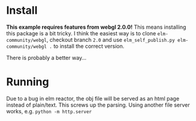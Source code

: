 # Install
**This example requires features from webgl 2.0.0!**
This means installing this package is a bit tricky. I think the easiest way is to clone `elm-community/webgl`, checkout branch `2.0` and use `elm_self_publish.py elm-community/webgl .` to install the correct version.

There is probably a better way...


# Running
Due to a bug in elm reactor, the obj file will be served as an html page instead of plain/text. This screws up the parsing.
Using another file server works, e.g. `python -m http.server`
